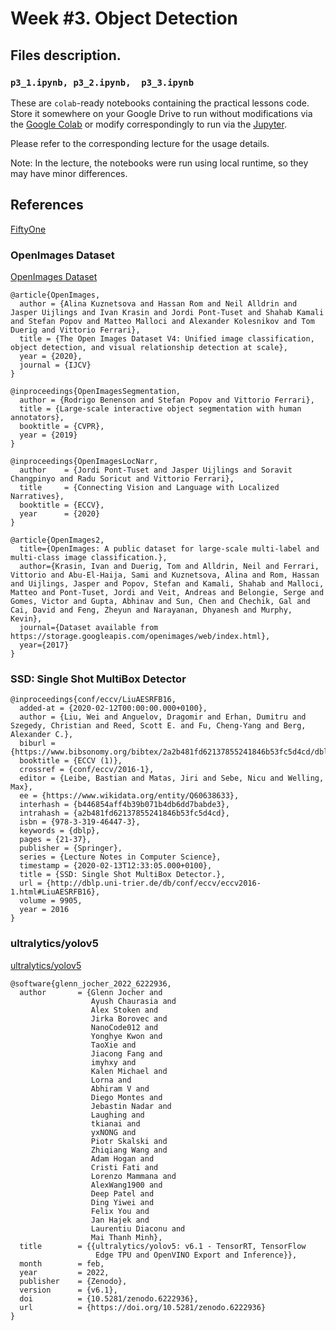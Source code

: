 # Week #3. Object Detection

## Files description.

### `p3_1.ipynb, p3_2.ipynb,  p3_3.ipynb`

These are `colab`-ready notebooks containing the practical lessons code. Store it somewhere on your Google Drive to run without modifications via the [Google Colab](https://colab.research.google.com/) or modify correspondingly to run via the [Jupyter](https://jupyter.org/).

Please refer to the corresponding lecture for the usage details.

Note: In the lecture, the notebooks were run using local runtime,
so they may have minor differences.

## References
[FiftyOne](https://voxel51.com/fiftyone/) 

### OpenImages Dataset
[OpenImages Dataset](https://storage.googleapis.com/openimages/web/index.html)

```
@article{OpenImages,
  author = {Alina Kuznetsova and Hassan Rom and Neil Alldrin and Jasper Uijlings and Ivan Krasin and Jordi Pont-Tuset and Shahab Kamali and Stefan Popov and Matteo Malloci and Alexander Kolesnikov and Tom Duerig and Vittorio Ferrari},
  title = {The Open Images Dataset V4: Unified image classification, object detection, and visual relationship detection at scale},
  year = {2020},
  journal = {IJCV}
}
```
```
@inproceedings{OpenImagesSegmentation,
  author = {Rodrigo Benenson and Stefan Popov and Vittorio Ferrari},
  title = {Large-scale interactive object segmentation with human annotators},
  booktitle = {CVPR},
  year = {2019}
}
```
```
@inproceedings{OpenImagesLocNarr,
  author    = {Jordi Pont-Tuset and Jasper Uijlings and Soravit Changpinyo and Radu Soricut and Vittorio Ferrari},
  title     = {Connecting Vision and Language with Localized Narratives},
  booktitle = {ECCV},
  year      = {2020}
}
```
```
@article{OpenImages2,
  title={OpenImages: A public dataset for large-scale multi-label and multi-class image classification.},
  author={Krasin, Ivan and Duerig, Tom and Alldrin, Neil and Ferrari, Vittorio and Abu-El-Haija, Sami and Kuznetsova, Alina and Rom, Hassan and Uijlings, Jasper and Popov, Stefan and Kamali, Shahab and Malloci, Matteo and Pont-Tuset, Jordi and Veit, Andreas and Belongie, Serge and Gomes, Victor and Gupta, Abhinav and Sun, Chen and Chechik, Gal and Cai, David and Feng, Zheyun and Narayanan, Dhyanesh and Murphy, Kevin},
  journal={Dataset available from https://storage.googleapis.com/openimages/web/index.html},
  year={2017}
}
```
### SSD: Single Shot MultiBox Detector
```
@inproceedings{conf/eccv/LiuAESRFB16,
  added-at = {2020-02-12T00:00:00.000+0100},
  author = {Liu, Wei and Anguelov, Dragomir and Erhan, Dumitru and Szegedy, Christian and Reed, Scott E. and Fu, Cheng-Yang and Berg, Alexander C.},
  biburl = {https://www.bibsonomy.org/bibtex/2a2b481fd62137855241846b53fc5d4cd/dblp},
  booktitle = {ECCV (1)},
  crossref = {conf/eccv/2016-1},
  editor = {Leibe, Bastian and Matas, Jiri and Sebe, Nicu and Welling, Max},
  ee = {https://www.wikidata.org/entity/Q60638633},
  interhash = {b446854aff4b39b071b4db6dd7babde3},
  intrahash = {a2b481fd62137855241846b53fc5d4cd},
  isbn = {978-3-319-46447-3},
  keywords = {dblp},
  pages = {21-37},
  publisher = {Springer},
  series = {Lecture Notes in Computer Science},
  timestamp = {2020-02-13T12:33:05.000+0100},
  title = {SSD: Single Shot MultiBox Detector.},
  url = {http://dblp.uni-trier.de/db/conf/eccv/eccv2016-1.html#LiuAESRFB16},
  volume = 9905,
  year = 2016
}
```
### ultralytics/yolov5
[ultralytics/yolov5](https://github.com/ultralytics/yolov5/) 
```
@software{glenn_jocher_2022_6222936,
  author       = {Glenn Jocher and
                  Ayush Chaurasia and
                  Alex Stoken and
                  Jirka Borovec and
                  NanoCode012 and
                  Yonghye Kwon and
                  TaoXie and
                  Jiacong Fang and
                  imyhxy and
                  Kalen Michael and
                  Lorna and
                  Abhiram V and
                  Diego Montes and
                  Jebastin Nadar and
                  Laughing and
                  tkianai and
                  yxNONG and
                  Piotr Skalski and
                  Zhiqiang Wang and
                  Adam Hogan and
                  Cristi Fati and
                  Lorenzo Mammana and
                  AlexWang1900 and
                  Deep Patel and
                  Ding Yiwei and
                  Felix You and
                  Jan Hajek and
                  Laurentiu Diaconu and
                  Mai Thanh Minh},
  title        = {{ultralytics/yolov5: v6.1 - TensorRT, TensorFlow 
                   Edge TPU and OpenVINO Export and Inference}},
  month        = feb,
  year         = 2022,
  publisher    = {Zenodo},
  version      = {v6.1},
  doi          = {10.5281/zenodo.6222936},
  url          = {https://doi.org/10.5281/zenodo.6222936}
}
```








